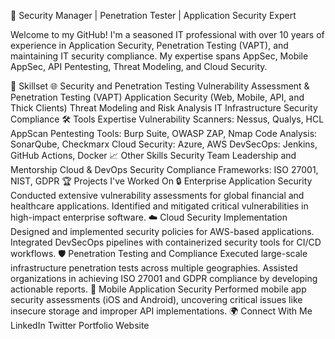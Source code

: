 🌟 Security Manager | Penetration Tester | Application Security Expert

Welcome to my GitHub! I'm a seasoned IT professional with over 10 years of experience in Application Security, Penetration Testing (VAPT), and maintaining IT security compliance. My expertise spans AppSec, Mobile AppSec, API Pentesting, Threat Modeling, and Cloud Security.

🔧 Skillset
🌐 Security and Penetration Testing
Vulnerability Assessment & Penetration Testing (VAPT)
Application Security (Web, Mobile, API, and Thick Clients)
Threat Modeling and Risk Analysis
IT Infrastructure Security Compliance
🛠 Tools Expertise
Vulnerability Scanners: Nessus, Qualys, HCL AppScan
Pentesting Tools: Burp Suite, OWASP ZAP, Nmap
Code Analysis: SonarQube, Checkmarx
Cloud Security: Azure, AWS
DevSecOps: Jenkins, GitHub Actions, Docker
📈 Other Skills
Security Team Leadership and Mentorship
Cloud & DevOps Security
Compliance Frameworks: ISO 27001, NIST, GDPR
🏆 Projects I've Worked On
🔒 Enterprise Application Security
Conducted extensive vulnerability assessments for global financial and healthcare applications.
Identified and mitigated critical vulnerabilities in high-impact enterprise software.
☁️ Cloud Security Implementation
Designed and implemented security policies for AWS-based applications.
Integrated DevSecOps pipelines with containerized security tools for CI/CD workflows.
🛡 Penetration Testing and Compliance
Executed large-scale infrastructure penetration tests across multiple geographies.
Assisted organizations in achieving ISO 27001 and GDPR compliance by developing actionable reports.
📱 Mobile Application Security
Performed mobile app security assessments (iOS and Android), uncovering critical issues like insecure storage and improper API implementations.
🌍 Connect With Me
LinkedIn
Twitter
Portfolio Website
